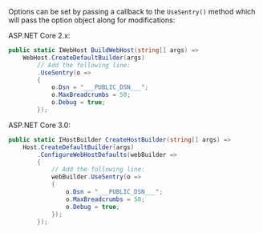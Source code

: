 Options can be set by passing a callback to the `UseSentry()` method which will
pass the option object along for modifications:

ASP.NET Core 2.x:

```csharp
public static IWebHost BuildWebHost(string[] args) =>
    WebHost.CreateDefaultBuilder(args)
        // Add the following line:
        .UseSentry(o =>
        {
            o.Dsn = "___PUBLIC_DSN___";
            o.MaxBreadcrumbs = 50;
            o.Debug = true;
        });
```

ASP.NET Core 3.0:

```csharp
public static IHostBuilder CreateHostBuilder(string[] args) =>
    Host.CreateDefaultBuilder(args)
        .ConfigureWebHostDefaults(webBuilder =>
        {
            // Add the following line:
            webBuilder.UseSentry(o =>
            {
                o.Dsn = "___PUBLIC_DSN___";
                o.MaxBreadcrumbs = 50;
                o.Debug = true;
            });
        });
```
